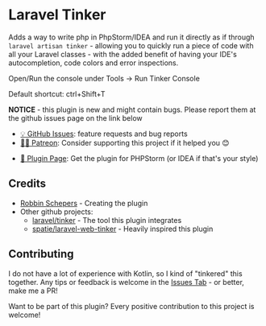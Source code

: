 # Laravel Tinker

<!-- Plugin description -->
Adds a way to write php in PhpStorm/IDEA and run it directly as if through `laravel artisan tinker` - allowing you to quickly run a piece of code with all your Laravel classes - with the added benefit of having your IDE's autocompletion, code colors and error inspections.

Open/Run the console under Tools -> Run Tinker Console

Default shortcut: ctrl+Shift+T

**NOTICE** - this plugin is new and might contain bugs. Please report them at the github issues page on the link below

 - [💡 GitHub Issues](https://github.com/Roboroads/laravel-tinker/issues): feature requests and bug reports
 - [🙏🏼 Patreon](https://github.com/Roboroads/laravel-tinker/issues): Consider supporting this project if it helped you 😊
<!-- Plugin description end -->
 - [🔌 Plugin Page](https://plugins.jetbrains.com/plugin/14957-laravel-tinker/): Get the plugin for PHPStorm (or IDEA if that's your style)

## Credits
 - [Robbin Schepers](https://github.com/Roboroads) - Creating the plugin
 - Other github projects:
   - [laravel/tinker](https://github.com/laravel/tinker) - The tool this plugin integrates
   - [spatie/laravel-web-tinker](https://github.com/spatie/laravel-web-tinker) - Heavily inspired this plugin

## Contributing

I do not have a lot of experience with Kotlin, so I kind of "tinkered" this together. Any tips or feedback is welcome in the [Issues Tab](https://github.com/Roboroads/laravel-tinker/issues) - or better, make me a PR!

Want to be part of this plugin? Every positive contribution to this project is welcome! 
